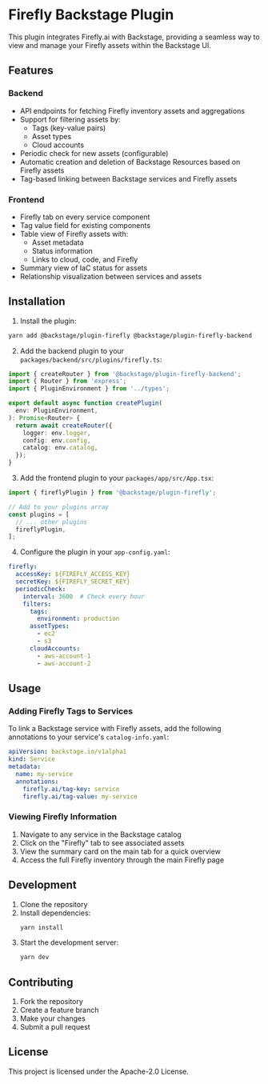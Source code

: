 # Firefly Backstage Plugin

This plugin integrates Firefly.ai with Backstage, providing a seamless way to view and manage your Firefly assets within the Backstage UI.

## Features

### Backend

- API endpoints for fetching Firefly inventory assets and aggregations
- Support for filtering assets by:
  - Tags (key-value pairs)
  - Asset types
  - Cloud accounts
- Periodic check for new assets (configurable)
- Automatic creation and deletion of Backstage Resources based on Firefly assets
- Tag-based linking between Backstage services and Firefly assets

### Frontend

- Firefly tab on every service component
- Tag value field for existing components
- Table view of Firefly assets with:
  - Asset metadata
  - Status information
  - Links to cloud, code, and Firefly
- Summary view of IaC status for assets
- Relationship visualization between services and assets

## Installation

1. Install the plugin:

```bash
yarn add @backstage/plugin-firefly @backstage/plugin-firefly-backend
```

2. Add the backend plugin to your `packages/backend/src/plugins/firefly.ts`:

```typescript
import { createRouter } from '@backstage/plugin-firefly-backend';
import { Router } from 'express';
import { PluginEnvironment } from '../types';

export default async function createPlugin(
  env: PluginEnvironment,
): Promise<Router> {
  return await createRouter({
    logger: env.logger,
    config: env.config,
    catalog: env.catalog,
  });
}
```

3. Add the frontend plugin to your `packages/app/src/App.tsx`:

```typescript
import { fireflyPlugin } from '@backstage/plugin-firefly';

// Add to your plugins array
const plugins = [
  // ... other plugins
  fireflyPlugin,
];
```

4. Configure the plugin in your `app-config.yaml`:

```yaml
firefly:
  accessKey: ${FIREFLY_ACCESS_KEY}
  secretKey: ${FIREFLY_SECRET_KEY}
  periodicCheck:
    interval: 3600  # Check every hour
    filters:
      tags:
        environment: production
      assetTypes:
        - ec2
        - s3
      cloudAccounts:
        - aws-account-1
        - aws-account-2
```

## Usage

### Adding Firefly Tags to Services

To link a Backstage service with Firefly assets, add the following annotations to your service's `catalog-info.yaml`:

```yaml
apiVersion: backstage.io/v1alpha1
kind: Service
metadata:
  name: my-service
  annotations:
    firefly.ai/tag-key: service
    firefly.ai/tag-value: my-service
```

### Viewing Firefly Information

1. Navigate to any service in the Backstage catalog
2. Click on the "Firefly" tab to see associated assets
3. View the summary card on the main tab for a quick overview
4. Access the full Firefly inventory through the main Firefly page

## Development

1. Clone the repository
2. Install dependencies:
   ```bash
   yarn install
   ```
3. Start the development server:
   ```bash
   yarn dev
   ```

## Contributing

1. Fork the repository
2. Create a feature branch
3. Make your changes
4. Submit a pull request

## License

This project is licensed under the Apache-2.0 License.
